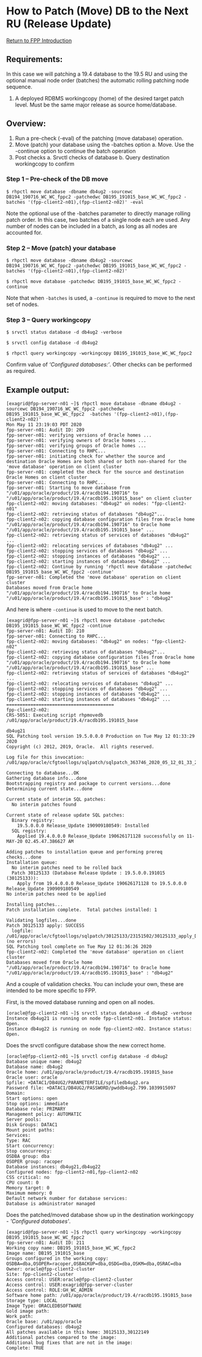 # How to Patch (Move) DB to the Next RU (Release Update) 

[//]: # (Author: David LaPoint david.lapoint@oracle.com)

[Return to FPP Introduction](IntroPage.md)

## Requirements:

In this case we will patching a 19.4 database to the 19.5 RU and using the optional manual node order (batches) the automatic rolling patching node sequence.

1.	A deployed RDBMS workingcopy (home) of the desired target patch level.  Must be the same major release as source home/database.

## Overview:

1.	Run a pre-check (-eval) of the patching (move database) operation.
2.	Move (patch) your database using the -batches option
a.	Move. Use the -continue option to continue the batch operation 
3.	Post checks
a.	Srvctl checks of database
b.	Query destination workingcopy to confirm

### Step 1 – Pre-check of the DB move

	$ rhpctl move database -dbname db4ug2 -sourcewc DB194_190716_WC_WC_fppc2 -patchedwc DB195_191015_base_WC_WC_fppc2 -batches '(fpp-client2-n01),(fpp-client2-n02)' -eval 

Note the optional use of the -batches parameter to directly manage rolling patch order.  In this case, two batches of a single node each are used.  Any number of nodes can be included in a batch, as long as all nodes are accounted for.

### Step 2 – Move (patch) your database
	$ rhpctl move database -dbname db4ug2 -sourcewc DB194_190716_WC_WC_fppc2 -patchedwc DB195_191015_base_WC_WC_fppc2 -batches '(fpp-client2-n01),(fpp-client2-n02)'

	$ rhpctl move database -patchedwc DB195_191015_base_WC_WC_fppc2 -continue 

Note that when `-batches` is used, a `-continue` is required to move to the next set of nodes.

### Step 3 – Query workingcopy

	$ srvctl status database -d db4ug2 -verbose

	$ srvctl config database -d db4ug2

	$ rhpctl query workingcopy -workingcopy DB195_191015_base_WC_WC_fppc2

Confirm value of *‘Configured databases:’*.  Other checks can be performed as required. 

## Example output:

	[exagrid@fpp-server-n01 ~]$ rhpctl move database -dbname db4ug2 -sourcewc DB194_190716_WC_WC_fppc2 -patchedwc DB195_191015_base_WC_WC_fppc2  -batches '(fpp-client2-n01),(fpp-client2-n02)'
	Mon May 11 23:19:03 PDT 2020
	fpp-server-n01: Audit ID: 209
	fpp-server-n01: verifying versions of Oracle homes ...
	fpp-server-n01: verifying owners of Oracle homes ...
	fpp-server-n01: verifying groups of Oracle homes ...
	fpp-server-n01: Connecting to RHPC...
	fpp-server-n01: initiating check for whether the source and destination Oracle Homes are both shared or both non-shared for the 'move database' operation on client cluster
	fpp-server-n01: completed the check for the source and destination Oracle Homes on client cluster
	fpp-server-n01: Connecting to RHPC...
	fpp-server-n01: Starting to move database from "/u01/app/oracle/product/19.4/racdb194.190716" to "/u01/app/oracle/product/19.4/racdb195.191015_base" on client cluster
	fpp-client2-n02: moving databases: "db4ug2" on nodes: "fpp-client2-n01"
	fpp-client2-n02: retrieving status of databases "db4ug2"...
	fpp-client2-n02: copying database configuration files from Oracle home "/u01/app/oracle/product/19.4/racdb194.190716" to Oracle home "/u01/app/oracle/product/19.4/racdb195.191015_base" ...
	fpp-client2-n02: retrieving status of services of databases "db4ug2" ...
	fpp-client2-n02: relocating services of databases "db4ug2" ...
	fpp-client2-n02: stopping services of databases "db4ug2" ...
	fpp-client2-n02: stopping instances of databases "db4ug2" ...
	fpp-client2-n02: starting instances of databases "db4ug2" ...
	fpp-client2-n02: Continue by running 'rhpctl move database -patchedwc DB195_191015_base_WC_WC_fppc2 -continue'
	fpp-server-n01: Completed the 'move database' operation on client cluster
	Databases moved from Oracle home "/u01/app/oracle/product/19.4/racdb194.190716" to Oracle home "/u01/app/oracle/product/19.4/racdb195.191015_base" : "db4ug2"

And here is where `-continue` is used to move to the next batch.

	[exagrid@fpp-server-n01 ~]$ rhpctl move database -patchedwc DB195_191015_base_WC_WC_fppc2 -continue
	fpp-server-n01: Audit ID: 210
	fpp-server-n01: Connecting to RHPC...
	fpp-client2-n02: moving databases: "db4ug2" on nodes: "fpp-client2-n02"
	fpp-client2-n02: retrieving status of databases "db4ug2"...
	fpp-client2-n02: copying database configuration files from Oracle home "/u01/app/oracle/product/19.4/racdb194.190716" to Oracle home "/u01/app/oracle/product/19.4/racdb195.191015_base" ...
	fpp-client2-n02: retrieving status of services of databases "db4ug2" ...
	fpp-client2-n02: relocating services of databases "db4ug2" ...
	fpp-client2-n02: stopping services of databases "db4ug2" ...
	fpp-client2-n02: stopping instances of databases "db4ug2" ...
	fpp-client2-n02: starting instances of databases "db4ug2" ...
	========================================
	fpp-client2-n02:
	CRS-5051: Executing script rhpmovedb
	/u01/app/oracle/product/19.4/racdb195.191015_base
	
	db4ug21
	SQL Patching tool version 19.5.0.0.0 Production on Tue May 12 01:33:29 2020
	Copyright (c) 2012, 2019, Oracle.  All rights reserved.
	
	Log file for this invocation: /u01/app/oracle/cfgtoollogs/sqlpatch/sqlpatch_363746_2020_05_12_01_33_29/sqlpatch_invocation.log
	
	Connecting to database...OK
	Gathering database info...done
	Bootstrapping registry and package to current versions...done
	Determining current state...done
	
	Current state of interim SQL patches:
	  No interim patches found
	
	Current state of release update SQL patches:
	  Binary registry:
	    19.5.0.0.0 Release_Update 190909180549: Installed
	  SQL registry:
	    Applied 19.4.0.0.0 Release_Update 190626171128 successfully on 11-MAY-20 02.45.47.386627 AM
	
	Adding patches to installation queue and performing prereq checks...done
	Installation queue:
	  No interim patches need to be rolled back
	  Patch 30125133 (Database Release Update : 19.5.0.0.191015 (30125133)):
	    Apply from 19.4.0.0.0 Release_Update 190626171128 to 19.5.0.0.0 Release_Update 190909180549
	No interim patches need to be applied
	
	Installing patches...
	Patch installation complete.  Total patches installed: 1
	
	Validating logfiles...done
	Patch 30125133 apply: SUCCESS
	  logfile: /u01/app/oracle/cfgtoollogs/sqlpatch/30125133/23151502/30125133_apply_DB4UG2_2020May12_01_33_57.log (no errors)
	SQL Patching tool complete on Tue May 12 01:36:26 2020
	fpp-client2-n02: Completed the 'move database' operation on client cluster
	Databases moved from Oracle home "/u01/app/oracle/product/19.4/racdb194.190716" to Oracle home "/u01/app/oracle/product/19.4/racdb195.191015_base" : "db4ug2"

And a couple of validation checks.  You can include your own, these are intended to be more specific to FPP.

First, is the moved database running and open on all nodes.

	[oracle@fpp-client2-n01 ~]$ srvctl status database -d db4ug2 -verbose
	Instance db4ug21 is running on node fpp-client2-n01. Instance status: Open.
	Instance db4ug22 is running on node fpp-client2-n02. Instance status: Open.
	
Does the srvctl configure database show the new correct home.
	
	[oracle@fpp-client2-n01 ~]$ srvctl config database -d db4ug2
	Database unique name: db4ug2
	Database name: db4ug2
	Oracle home: /u01/app/oracle/product/19.4/racdb195.191015_base
	Oracle user: oracle
	Spfile: +DATAC1/DB4UG2/PARAMETERFILE/spfiledb4ug2.ora
	Password file: +DATAC1/DB4UG2/PASSWORD/pwddb4ug2.799.1039915097
	Domain:
	Start options: open
	Stop options: immediate
	Database role: PRIMARY
	Management policy: AUTOMATIC
	Server pools:
	Disk Groups: DATAC1
	Mount point paths:
	Services:
	Type: RAC
	Start concurrency:
	Stop concurrency:
	OSDBA group: dba
	OSOPER group: racoper
	Database instances: db4ug21,db4ug22
	Configured nodes: fpp-client2-n01,fpp-client2-n02
	CSS critical: no
	CPU count: 0
	Memory target: 0
	Maximum memory: 0
	Default network number for database services:
	Database is administrator managed	
	
Does the patched/moved database show up in the destination workingcopy - *'Configured databases'*.
	
	[exagrid@fpp-server-n01 ~]$ rhpctl query workingcopy -workingcopy DB195_191015_base_WC_WC_fppc2
	fpp-server-n01: Audit ID: 211
	Working copy name: DB195_191015_base_WC_WC_fppc2
	Image name: DB195_191015_base
	Groups configured in the working copy: OSDBA=dba,OSOPER=racoper,OSBACKUP=dba,OSDG=dba,OSKM=dba,OSRAC=dba
	Owner: oracle@fpp-client2-cluster
	Site: fpp-client2-cluster
	Access control: USER:oracle@fpp-client2-cluster
	Access control: USER:exagrid@fpp-server-cluster
	Access control: ROLE:GH_WC_ADMIN
	Software home path: /u01/app/oracle/product/19.4/racdb195.191015_base
	Storage type: LOCAL
	Image Type: ORACLEDBSOFTWARE
	Gold image path:
	Work path:
	Oracle base: /u01/app/oracle
	Configured databases: db4ug2
	All patches available in this home: 30125133,30122149
	Additional patches compared to the image:
	Additional bug fixes that are not in the image:
	Complete: TRUE

[//]: # (Author:David LaPoint david.lapoint@oracle.com)


